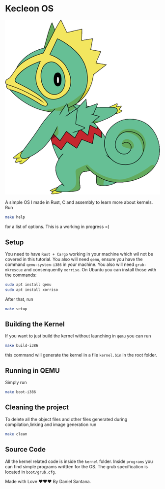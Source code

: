 # Kecleon OS

![kecleon](resources/kecleon.png "Kecleon!")

A simple OS I made in Rust, C and assembly to learn more about kernels. Run
```bash
make help
```
for a list of options.
This is a working in progress =)

## Setup

You need to have `Rust + Cargo` working in your machine which wil not be covered in this tutorial. You also will need `qemu`, ensure you have the command `qemu-system-i386` in your machine. You also will need `grub-mkrescue` and consenquently `xorriso`. On Ubuntu you can install those with the commands:

```bash
sudo apt install qemu
sudo apt install xorriso
```
After that, run
```bash
make setup
```

## Building the Kernel

If you want to just build the kernel without launching in `qemu` you can run
```bash
make build-i386
```
this command will generate the kernel in a file `kernel.bin` in the root folder.

## Running in QEMU
Simply run
```bash
make boot-i386
```

## Cleaning the project
To delete all the object files and other files generated during compilation,linking and image generation run
```bash
make clean
```

## Source Code
All the kernel related code is inside the `kernel` folder. Inside `programs` you can find simple programs writtten for the OS. The grub specification is located in `boot/grub.cfg`.


Made with Love ❤️❤️❤️ By Daniel Santana.